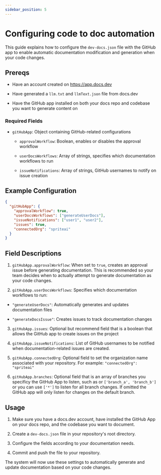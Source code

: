 ```yaml
---
sidebar_position: 5
---
```




# Configuring code to doc automation

This guide explains how to configure the `dev-docs.json` file with the GitHub app to enable automatic documentation modification and generation when your code changes.

## Prereqs

* Have an account created on <https://app.docs.dev>

* Have generated a `llm.txt` and `llmText.json` file from docs.dev

* Have the GitHub app installed on both your docs repo and codebase you want to generate content on

### Required Fields

* `gitHubApp`: Object containing GitHub-related configurations

  * `approvalWorkflow`: Boolean, enables or disables the approval workflow

  * `userDocsWorkflows`: Array of strings, specifies which documentation workflows to run

  * `issueNotifications`: Array of strings, GitHub usernames to notify on issue creation

## Example Configuration

```json
{
  "gitHubApp": {
    "approvalWorkflow": true,
    "userDocsWorkflows": ["generateUserDocs"],
    "issueNotifications": ["user1", "user2"],
    "issues": true,
    "connectedOrg": "spriteai"
  }
}
```

## Field Descriptions

1. `gitHubApp.approvalWorkflow`: When set to `true`, creates an approval issue before generating documentation. This is recommended so your team decides when to actually attempt to generate documentation as your code changes.

2. `gitHubApp.userDocsWorkflows`: Specifies which documentation workflows to run:

* `"generateUserDocs"`: Automatically generates and updates documentation files

* `"generateDocsIssue"`: Creates issues to track documentation changes

3. `gitHubApp.issues`: Optional but recommend field that is a boolean that allows the GitHub app to create issues on the project

4. `gitHubApp.issueNotifications`: List of GitHub usernames to be notified when documentation-related issues are created.

5. `gitHubApp.connectedOrg`: Optional field to set the organization name associated with your repository. For example: `"connectedOrg": "spriteai"`

6. `gitHubApp.branches`: Optional field that is an array of branches you specificy the GitHub App to listen, such as or `['branch_a', 'branch_b']` or you can use `['*']` to listen for all branch changes. If omitted the GitHub app will only listen for changes on the default branch.

## Usage

1. Make sure you have a docs.dev account, have installed the GitHub App on your docs repo, and the codebase you want to document.

2. Create a `dev-docs.json` file in your repository's root directory.

3. Configure the fields according to your documentation needs.

4. Commit and push the file to your repository.

The system will now use these settings to automatically generate and update documentation based on your code changes.
